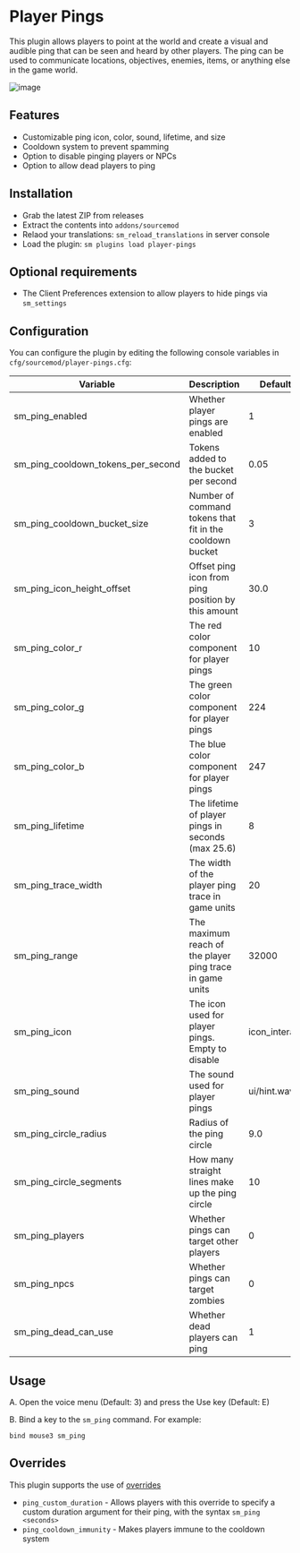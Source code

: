 # Player Pings

This plugin allows players to point at the world and create a visual and audible ping that can be seen and heard by other players. 
The ping can be used to communicate locations, objectives, enemies, items, or anything else in the game world.

![image](https://github.com/dysphie/nmrih-ping-system/assets/11559683/d44a09e7-30cf-40f7-902a-aef0c336a607)

## Features

- Customizable ping icon, color, sound, lifetime, and size
- Cooldown system to prevent spamming
- Option to disable pinging players or NPCs
- Option to allow dead players to ping

## Installation
- Grab the latest ZIP from releases
- Extract the contents into `addons/sourcemod`
- Relaod your translations: `sm_reload_translations` in server console
- Load the plugin: `sm plugins load player-pings`

## Optional requirements
- The Client Preferences extension to allow players to hide pings via `sm_settings`

## Configuration

You can configure the plugin by editing the following console variables in `cfg/sourcemod/player-pings.cfg`:

| Variable | Description | Default |
| --- | --- | --- |
| sm_ping_enabled | Whether player pings are enabled | 1 |
| sm_ping_cooldown_tokens_per_second | Tokens added to the bucket per second | 0.05 |
| sm_ping_cooldown_bucket_size | Number of command tokens that fit in the cooldown bucket | 3 |
| sm_ping_icon_height_offset | Offset ping icon from ping position by this amount | 30.0 |
| sm_ping_color_r | The red color component for player pings | 10 |
| sm_ping_color_g | The green color component for player pings | 224 |
| sm_ping_color_b | The blue color component for player pings | 247 |
| sm_ping_lifetime | The lifetime of player pings in seconds (max 25.6) | 8 |
| sm_ping_trace_width | The width of the player ping trace in game units | 20 |
| sm_ping_range | The maximum reach of the player ping trace in game units | 32000 |
| sm_ping_icon | The icon used for player pings. Empty to disable | icon_interact |
| sm_ping_sound | The sound used for player pings | ui/hint.wav |
| sm_ping_circle_radius | Radius of the ping circle | 9.0 |
| sm_ping_circle_segments | How many straight lines make up the ping circle | 10 |
| sm_ping_players | Whether pings can target other players | 0 |
| sm_ping_npcs | Whether pings can target zombies | 0 |
| sm_ping_dead_can_use | Whether dead players can ping | 1 |

## Usage

A.   Open the voice menu (Default: 3) and press the Use key (Default: E)

B.   Bind a key to the `sm_ping` command. For example:

```
bind mouse3 sm_ping
```

## Overrides

This plugin supports the use of [overrides](https://wiki.alliedmods.net/Overriding_Command_Access_(Sourcemod)) 

- `ping_custom_duration` - Allows players with this override to specify a custom duration argument for their ping, with the syntax `sm_ping <seconds>`
- `ping_cooldown_immunity` - Makes players immune to the cooldown system
